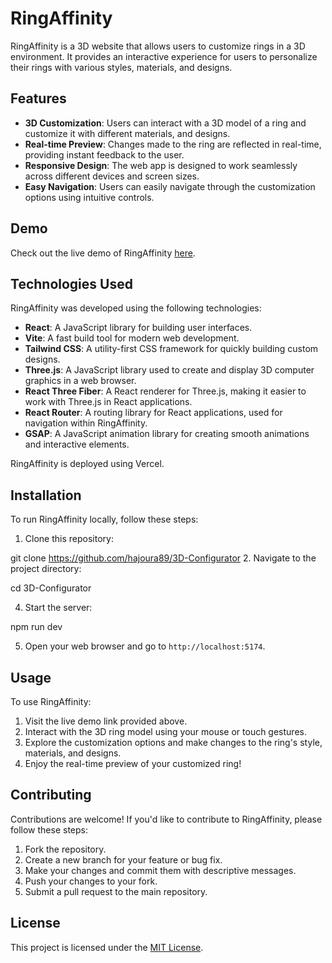 # RingAffinity

RingAffinity is a 3D website that allows users to customize rings in a 3D environment. It provides an interactive experience for users to personalize their rings with various styles, materials, and designs.

## Features

- **3D Customization**: Users can interact with a 3D model of a ring and customize it with different materials, and designs.
- **Real-time Preview**: Changes made to the ring are reflected in real-time, providing instant feedback to the user.
- **Responsive Design**: The web app is designed to work seamlessly across different devices and screen sizes.
- **Easy Navigation**: Users can easily navigate through the customization options using intuitive controls.

## Demo

Check out the live demo of RingAffinity [here](https://ringaffinity.vercel.app/).

## Technologies Used

RingAffinity was developed using the following technologies:

- **React**: A JavaScript library for building user interfaces.
- **Vite**: A fast build tool for modern web development.
- **Tailwind CSS**: A utility-first CSS framework for quickly building custom designs.
- **Three.js**: A JavaScript library used to create and display 3D computer graphics in a web browser.
- **React Three Fiber**: A React renderer for Three.js, making it easier to work with Three.js in React applications.
- **React Router**: A routing library for React applications, used for navigation within RingAffinity.
- **GSAP**: A JavaScript animation library for creating smooth animations and interactive elements.

RingAffinity is deployed using Vercel.


## Installation

To run RingAffinity locally, follow these steps:

1. Clone this repository:

git clone https://github.com/hajoura89/3D-Configurator
2. Navigate to the project directory:

cd 3D-Configurator

4. Start the  server:

npm run dev

5. Open your web browser and go to `http://localhost:5174`.

## Usage

To use RingAffinity:

1. Visit the live demo link provided above.
2. Interact with the 3D ring model using your mouse or touch gestures.
3. Explore the customization options and make changes to the ring's style, materials, and designs.
4. Enjoy the real-time preview of your customized ring!

## Contributing

Contributions are welcome! If you'd like to contribute to RingAffinity, please follow these steps:

1. Fork the repository.
2. Create a new branch for your feature or bug fix.
3. Make your changes and commit them with descriptive messages.
4. Push your changes to your fork.
5. Submit a pull request to the main repository.

## License

This project is licensed under the [MIT License](LICENSE).